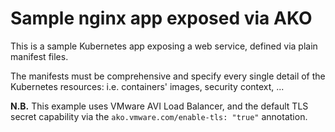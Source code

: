 # Sample nginx app exposed via AKO

This is a sample Kubernetes app exposing a web service, defined via plain manifest files.

The manifests must be comprehensive and specify every single detail of the Kubernetes resources:
i.e. containers' images, security context, ...

__N.B.__ This example uses VMware AVI Load Balancer, and the default TLS secret capability
via the `ako.vmware.com/enable-tls: "true"` annotation.
